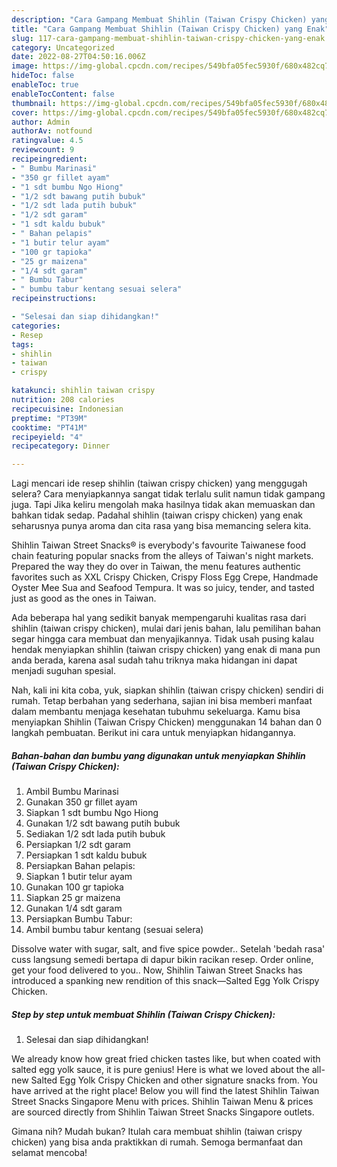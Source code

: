 ```yaml
---
description: "Cara Gampang Membuat Shihlin (Taiwan Crispy Chicken) yang Enak"
title: "Cara Gampang Membuat Shihlin (Taiwan Crispy Chicken) yang Enak"
slug: 117-cara-gampang-membuat-shihlin-taiwan-crispy-chicken-yang-enak
category: Uncategorized
date: 2022-08-27T04:50:16.006Z
image: https://img-global.cpcdn.com/recipes/549bfa05fec5930f/680x482cq70/shihlin-taiwan-crispy-chicken-foto-resep-utama.jpg
hideToc: false
enableToc: true
enableTocContent: false
thumbnail: https://img-global.cpcdn.com/recipes/549bfa05fec5930f/680x482cq70/shihlin-taiwan-crispy-chicken-foto-resep-utama.jpg
cover: https://img-global.cpcdn.com/recipes/549bfa05fec5930f/680x482cq70/shihlin-taiwan-crispy-chicken-foto-resep-utama.jpg
author: Admin
authorAv: notfound
ratingvalue: 4.5
reviewcount: 9
recipeingredient:
- " Bumbu Marinasi"
- "350 gr fillet ayam"
- "1 sdt bumbu Ngo Hiong"
- "1/2 sdt bawang putih bubuk"
- "1/2 sdt lada putih bubuk"
- "1/2 sdt garam"
- "1 sdt kaldu bubuk"
- " Bahan pelapis"
- "1 butir telur ayam"
- "100 gr tapioka"
- "25 gr maizena"
- "1/4 sdt garam"
- " Bumbu Tabur"
- " bumbu tabur kentang sesuai selera"
recipeinstructions:

- "Selesai dan siap dihidangkan!"
categories:
- Resep
tags:
- shihlin
- taiwan
- crispy

katakunci: shihlin taiwan crispy 
nutrition: 208 calories
recipecuisine: Indonesian
preptime: "PT39M"
cooktime: "PT41M"
recipeyield: "4"
recipecategory: Dinner

---
```



Lagi mencari ide resep shihlin (taiwan crispy chicken) yang menggugah selera? Cara menyiapkannya sangat tidak terlalu sulit namun tidak gampang juga. Tapi Jika keliru mengolah maka hasilnya tidak akan memuaskan dan bahkan tidak sedap. Padahal shihlin (taiwan crispy chicken) yang enak seharusnya punya aroma dan cita rasa yang bisa memancing selera kita.


Shihlin Taiwan Street Snacks® is everybody&#39;s favourite Taiwanese food chain featuring popular snacks from the alleys of Taiwan&#39;s night markets. Prepared the way they do over in Taiwan, the menu features authentic favorites such as XXL Crispy Chicken, Crispy Floss Egg Crepe, Handmade Oyster Mee Sua and Seafood Tempura. It was so juicy, tender, and tasted just as good as the ones in Taiwan.

Ada beberapa hal yang sedikit banyak mempengaruhi kualitas rasa dari shihlin (taiwan crispy chicken), mulai dari jenis bahan, lalu pemilihan bahan segar hingga cara membuat dan menyajikannya. Tidak usah pusing kalau hendak menyiapkan shihlin (taiwan crispy chicken) yang enak di mana pun anda berada, karena asal sudah tahu triknya maka hidangan ini dapat menjadi suguhan spesial.


Nah, kali ini kita coba, yuk, siapkan shihlin (taiwan crispy chicken) sendiri di rumah. Tetap berbahan yang sederhana, sajian ini bisa memberi manfaat dalam membantu menjaga kesehatan tubuhmu sekeluarga. Kamu bisa menyiapkan Shihlin (Taiwan Crispy Chicken) menggunakan 14 bahan dan 0 langkah pembuatan. Berikut ini cara untuk menyiapkan hidangannya.

<!--inarticleads1-->

##### Bahan-bahan dan bumbu yang digunakan untuk menyiapkan Shihlin (Taiwan Crispy Chicken):

1. Ambil  Bumbu Marinasi
1. Gunakan 350 gr fillet ayam
1. Siapkan 1 sdt bumbu Ngo Hiong
1. Gunakan 1/2 sdt bawang putih bubuk
1. Sediakan 1/2 sdt lada putih bubuk
1. Persiapkan 1/2 sdt garam
1. Persiapkan 1 sdt kaldu bubuk
1. Persiapkan  Bahan pelapis:
1. Siapkan 1 butir telur ayam
1. Gunakan 100 gr tapioka
1. Siapkan 25 gr maizena
1. Gunakan 1/4 sdt garam
1. Persiapkan  Bumbu Tabur:
1. Ambil  bumbu tabur kentang (sesuai selera)


Dissolve water with sugar, salt, and five spice powder.. Setelah &#39;bedah rasa&#39; cuss langsung semedi bertapa di dapur bikin racikan resep. Order online, get your food delivered to you.. Now, Shihlin Taiwan Street Snacks has introduced a spanking new rendition of this snack—Salted Egg Yolk Crispy Chicken. 

<!--inarticleads2-->

##### Step by step untuk membuat Shihlin (Taiwan Crispy Chicken):


1. Selesai dan siap dihidangkan!

We already know how great fried chicken tastes like, but when coated with salted egg yolk sauce, it is pure genius! Here is what we loved about the all-new Salted Egg Yolk Crispy Chicken and other signature snacks from. You have arrived at the right place! Below you will find the latest Shihlin Taiwan Street Snacks Singapore Menu with prices. Shihlin Taiwan Menu &amp; prices are sourced directly from Shihlin Taiwan Street Snacks Singapore outlets. 

Gimana nih? Mudah bukan? Itulah cara membuat shihlin (taiwan crispy chicken) yang bisa anda praktikkan di rumah. Semoga bermanfaat dan selamat mencoba!
